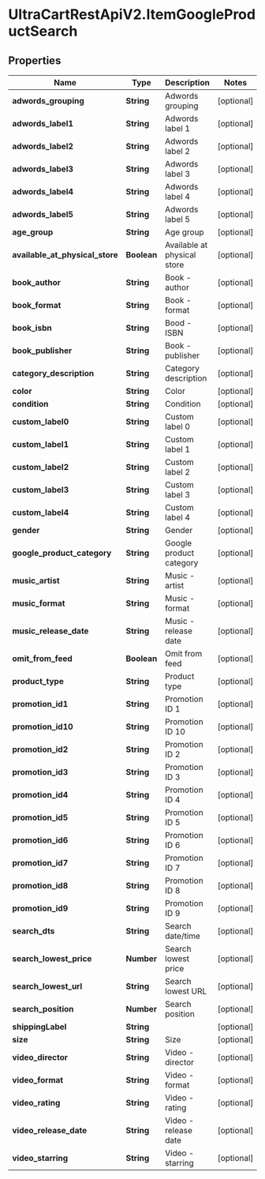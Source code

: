# UltraCartRestApiV2.ItemGoogleProductSearch

## Properties

Name | Type | Description | Notes
------------ | ------------- | ------------- | -------------
**adwords_grouping** | **String** | Adwords grouping | [optional] 
**adwords_label1** | **String** | Adwords label 1 | [optional] 
**adwords_label2** | **String** | Adwords label 2 | [optional] 
**adwords_label3** | **String** | Adwords label 3 | [optional] 
**adwords_label4** | **String** | Adwords label 4 | [optional] 
**adwords_label5** | **String** | Adwords label 5 | [optional] 
**age_group** | **String** | Age group | [optional] 
**available_at_physical_store** | **Boolean** | Available at physical store | [optional] 
**book_author** | **String** | Book - author | [optional] 
**book_format** | **String** | Book - format | [optional] 
**book_isbn** | **String** | Bood - ISBN | [optional] 
**book_publisher** | **String** | Book - publisher | [optional] 
**category_description** | **String** | Category description | [optional] 
**color** | **String** | Color | [optional] 
**condition** | **String** | Condition | [optional] 
**custom_label0** | **String** | Custom label 0 | [optional] 
**custom_label1** | **String** | Custom label 1 | [optional] 
**custom_label2** | **String** | Custom label 2 | [optional] 
**custom_label3** | **String** | Custom label 3 | [optional] 
**custom_label4** | **String** | Custom label 4 | [optional] 
**gender** | **String** | Gender | [optional] 
**google_product_category** | **String** | Google product category | [optional] 
**music_artist** | **String** | Music - artist | [optional] 
**music_format** | **String** | Music - format | [optional] 
**music_release_date** | **String** | Music - release date | [optional] 
**omit_from_feed** | **Boolean** | Omit from feed | [optional] 
**product_type** | **String** | Product type | [optional] 
**promotion_id1** | **String** | Promotion ID 1 | [optional] 
**promotion_id10** | **String** | Promotion ID 10 | [optional] 
**promotion_id2** | **String** | Promotion ID 2 | [optional] 
**promotion_id3** | **String** | Promotion ID 3 | [optional] 
**promotion_id4** | **String** | Promotion ID 4 | [optional] 
**promotion_id5** | **String** | Promotion ID 5 | [optional] 
**promotion_id6** | **String** | Promotion ID 6 | [optional] 
**promotion_id7** | **String** | Promotion ID 7 | [optional] 
**promotion_id8** | **String** | Promotion ID 8 | [optional] 
**promotion_id9** | **String** | Promotion ID 9 | [optional] 
**search_dts** | **String** | Search date/time | [optional] 
**search_lowest_price** | **Number** | Search lowest price | [optional] 
**search_lowest_url** | **String** | Search lowest URL | [optional] 
**search_position** | **Number** | Search position | [optional] 
**shippingLabel** | **String** |  | [optional] 
**size** | **String** | Size | [optional] 
**video_director** | **String** | Video - director | [optional] 
**video_format** | **String** | Video - format | [optional] 
**video_rating** | **String** | Video - rating | [optional] 
**video_release_date** | **String** | Video - release date | [optional] 
**video_starring** | **String** | Video - starring | [optional] 


